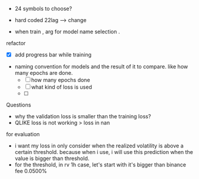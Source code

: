  - 24 symbols to choose?
 
 -  hard coded 22lag --> change

- when train , arg for model name selection . 

refactor
- [x] add progress bar while training


- naming convention for models and the result of it to compare. like how many epochs are done.
  - [ ] how many epochs done
  - [ ] what kind of loss is used
  - [ ]
  
Questions
 - why the validation loss is smaller than the training loss?
 - QLIKE loss is not working > loss in nan

for evaluation
- i want my loss in only consider when the realized volatility is above a certain threshold. because when i use, i will use this prediction when the value is bigger than threshold.
- for the threshold, in rv 1h case, let's start with it's bigger than binance fee 0.0500%